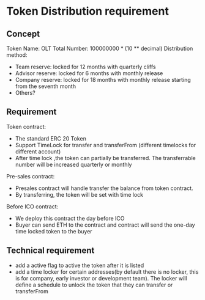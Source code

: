 # Token Distribution requirement

## Concept

Token Name: OLT
Total Number: 100000000 * (10 ** decimal)
Distribution method:
- Team reserve: locked for 12 months with quarterly cliffs
- Advisor reserve: locked for 6 months with monthly release
- Company reserve: locked for 18 months with monthly release starting from the seventh month
- Others?

## Requirement

Token contract:
  - The standard ERC 20 Token
  - Support TimeLock for transfer and transferFrom (different timelocks for different account)
  - After time lock ,the token can partially be transferred. The transferrable number will be increased quarterly or monthly

Pre-sales contract:
  - Presales contract will handle transfer the balance from token contract.
  - By transferring, the token will be set with time lock

Before ICO contract:
  - We deploy this contract the day before ICO
  - Buyer can send ETH to the contract and contract will send the one-day time locked token to the buyer

## Technical requirement

- add a active flag to active the token after it is listed
- add a time locker for certain addresses(by default there is no locker, this is for company, early investor or development team). The locker will define a schedule to unlock the token that they can transfer or transferFrom

